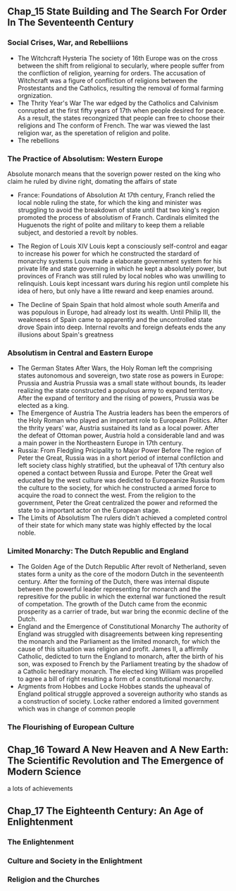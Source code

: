 ## Chap_15 State Building and The Search For Order In The Seventeenth Century
### Social Crises, War, and Rebelliions
* The Witchcraft Hysteria
The society of 16th Europe was on the cross between the shift from religional to secularly, where people suffer from the confliction of religion, yearning for orders.
The accusation of Witchcraft was a figure of confliction of religions between the Prostestants and the Catholics, resulting the removal of formal farming orgnization.
* The Thrity Year's War
The war edged by the Catholics and Calvinism conrupted at the first fifty years of 17th when people desired for peace.
As a result, the states recongnized that people can free to choose their religions and The conform of French.
The war was viewed the last religion war, as the speretation of religion and polite.
* The rebellions
### The Practice of Absolutism: Western Europe
Absolute monarch means that the soverign power rested on the king who claim he ruled by divine right, domating the affairs of state
* France: Foundations of Absolution
At 17th century, Franch relied the local noble ruling the state, for which the king and minister was struggling to avoid the breakdown of state until that two king's region promoted the process of absolutism of Franch.
Cardinals elimited the Huguenots the right of polite and military to keep them a reliable subject, and destoried a revolt by nobles.
* The Region of Louis XIV 
Louis kept a consciously self-control and eagar to increase his power for which he constructed the stardard of monarchy systems
Louis made a elaborate government system for his private life and state governing in which he kept a absolutely power, but provinces of Franch was still ruled by local nobles who was unwilling to relinquish.
Louis kept incessant wars during his region until complete his idea of hero, but only have a litte reward and keep enamies around.

* The Decline of Spain
Spain that hold almost whole south Amerifa and was populous in Europe, had already lost its wealth.
Until Philip III, the weakneess of Spain came to apparently and the uncontrolled state drove Spain into deep.
Internal revolts and foreign defeats ends the any illusions about Spain's greatness
### Absolutism in Central and Eastern Europe
* The German States
After Wars, the Holy Roman left the comprising states autonomous and sovereign, two state rose as powers in Europe: Prussia and Austria 
Prussia was a small state without bounds, its leader realizing the state constructed a populous army to expand territory.
After the expand of territory and the rising of powers, Prussia was be elected as a king.
* The Emergence of Austria
The Austria leaders has been the emperors of the Holy Roman who played an important role to European Politics.
After the thrity years' war, Austria sustained its land as a local power.
After the defeat of Ottoman power, Austria hold a considerable land and was a main power in the Northeastern Europe in 17th century.
* Russia: From Fledgling Pricipality to Major Power
Before The region of Peter the Great, Russia was in a short period of internal confilction and left society class highly stratified, but the upheaval of 17th century also opened a contact between Russia and Europe.
Peter the Great well educated by the west culture was dedicted to Europeanize Russia from the culture to the society, for which he constructed a armed force to acquire the road to connect the west.
From the religion to the government, Peter the Great centralized the power and reformed the state to a important actor on the European stage. 
* The Limits of Absolutism
The rulers didn't achieved a completed control of their state for which many state was highly effected by the local noble.
### Limited Monarchy: The Dutch Republic and England
* The Golden Age of the Dutch Republic
After revolt of Netherland, seven states form a unity as the core of the modorn Dutch in the seventeenth century.
After the forming of the Dutch, there was internal dispute between the powerful leader representing for monarch and the represitive for the public in which the external war functioned the result of competation.
The growth of the Dutch came from the econmic prosperity as a carrier of trade, but war bring the econmic decline of the Dutch. 
* England and the Emergence of Constitutional Monarchy
The authority of England was struggled with disagreements between king representing the monarch and the Parliament as the limited monarch, for which the cause of this situation was religion and profit.
James II, a affirmlly Catholic, dedicted to turn the England to monarch, after the birth of his son, was exposed to French by the Parliament treating by the shadow of a Catholic hereditary monarch.
The elected king William was propelled to agree a bill of right resulting a form of a constitutional monarchy.
* Argments from Hobbes and Locke
Hobbes stands the upheaval of England political struggle approved a sovereign authority who stands as a construction of society.
Locke rather endored a limited government which was in change of common people
### The Flourishing of European Culture
## Chap_16 Toward A New Heaven and A New Earth: The Scientific Revolution and The Emergence of Modern Science
a lots of achievements
## Chap_17 The Eighteenth Century: An Age of Enlightenment
### The Enlightenment
### Culture and Society in the Enlightment
### Religion and the Churches